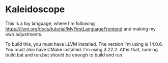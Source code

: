 # Kaleidoscope

This is a toy language, where I'm following https://llvm.org/docs/tutorial/MyFirstLanguageFrontend and making my own adjustments.

To build this, you must have LLVM installed. The version I'm using is 14.0.6. You must also have CMake installed. I'm using 3.22.2. After that, running build.bat and run.bat should be enough to build and run.
